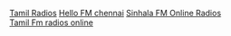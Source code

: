 <a href="https://tamilmuthu.com/tamil" rel="external">Tamil Radios</a>
<a href="https://tamilmuthu.com/player/hellofm">Hello FM chennai</a>
<a href="https://tamilmuthu.com/sinhala">Sinhala FM Online Radios</a> <br>
<a href="https://tamilmuthu.com/tamil">Tamil Fm radios online</a> <br>
